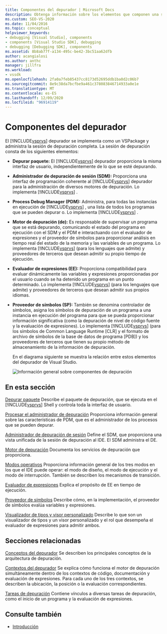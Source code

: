 ```yaml
---
title: Componentes del depurador | Microsoft Docs
description: Obtenga información sobre los elementos que componen una sesión de depuración, que se administra mediante el depurador de Visual Studio, que se implementa como un VSPackage.
ms.custom: SEO-VS-2020
ms.date: 11/04/2016
ms.topic: conceptual
helpviewer_keywords:
- debugging [Visual Studio], components
- components [Visual Studio SDK], debugging
- debugging [Debugging SDK], components
ms.assetid: 8b8ab77f-a134-495c-be42-3bc51aa62dfb
author: acangialosi
ms.author: anthc
manager: jillfra
ms.workload:
- vssdk
ms.openlocfilehash: 2fa0a7feb85437cc8173d52695ddb1ba0d2c06b7
ms.sourcegitcommit: 8e9c38da7bcfbe9a461c378083846714933a0e1e
ms.translationtype: MT
ms.contentlocale: es-ES
ms.lasthandoff: 12/09/2020
ms.locfileid: "96914119"
---
```

# <a name="debugger-components"></a>Componentes del depurador
El [!INCLUDE[vsprvs](../../code-quality/includes/vsprvs_md.md)] depurador se implementa como un VSPackage y administra la sesión de depuración completa. La sesión de depuración consta de los siguientes elementos:

- **Depurar paquete:** El [!INCLUDE[vsprvs](../../code-quality/includes/vsprvs_md.md)] depurador proporciona la misma interfaz de usuario, independientemente de lo que se esté depurando.

- **Administrador de depuración de sesión (SDM):** Proporciona una interfaz de programación coherente al [!INCLUDE[vsprvs](../../code-quality/includes/vsprvs_md.md)] depurador para la administración de diversos motores de depuración. Lo implementa [!INCLUDE[vsprvs](../../code-quality/includes/vsprvs_md.md)] .

- **Process Debug Manager (PDM):** Administra, para todas las instancias en ejecución de [!INCLUDE[vsprvs](../../code-quality/includes/vsprvs_md.md)] , una lista de todos los programas que se pueden depurar o. Lo implementa [!INCLUDE[vsprvs](../../code-quality/includes/vsprvs_md.md)] .

- **Motor de depuración (de):** Es responsable de supervisar un programa que se está depurando, comunicando el estado del programa en ejecución con el SDM y el PDM e interactuando con el evaluador de expresiones y el proveedor de símbolos para proporcionar análisis en tiempo real del estado de la memoria y las variables de un programa. Lo implementa [!INCLUDE[vsprvs](../../code-quality/includes/vsprvs_md.md)] (para los lenguajes que admite) y proveedores de terceros que desean admitir su propio tiempo de ejecución.

- **Evaluador de expresiones (EE):** Proporciona compatibilidad para evaluar dinámicamente las variables y expresiones proporcionadas por el usuario cuando se ha detenido un programa en un punto determinado. Lo implementa [!INCLUDE[vsprvs](../../code-quality/includes/vsprvs_md.md)] (para los lenguajes que admite) y proveedores de terceros que desean admitir sus propios idiomas.

- **Proveedor de símbolos (SP):** También se denomina controlador de símbolos, asigna los símbolos de depuración de un programa a una instancia en ejecución del programa para que se pueda proporcionar información significativa (como la depuración de nivel de código fuente y la evaluación de expresiones). Lo implementa [!INCLUDE[vsprvs](../../code-quality/includes/vsprvs_md.md)] (para los símbolos de Common Language Runtime [CLR] y el formato de archivo de símbolos de la base de datos de programa [PDB]) y los proveedores de terceros que tienen su propio método de almacenamiento de la información de depuración.

  En el diagrama siguiente se muestra la relación entre estos elementos del depurador de Visual Studio.

  ![Información general sobre componentes de depuración](../../extensibility/debugger/media/dbugcompovrview.gif "DBugCompOvrview")

## <a name="in-this-section"></a>En esta sección
 [Depurar paquete](../../extensibility/debugger/debug-package.md) Describe el paquete de depuración, que se ejecuta en el [!INCLUDE[vsprvs](../../code-quality/includes/vsprvs_md.md)] Shell y controla toda la interfaz de usuario.

 [Procesar el administrador de depuración](../../extensibility/debugger/process-debug-manager.md) Proporciona información general sobre las características de PDM, que es el administrador de los procesos que se pueden depurar.

 [Administrador de depuración de sesión](../../extensibility/debugger/session-debug-manager.md) Define el SDM, que proporciona una vista unificada de la sesión de depuración al IDE. El SDM administra el DE.

 [Motor de depuración](../../extensibility/debugger/debug-engine.md) Documenta los servicios de depuración que proporciona.

 [Modos operativos](../../extensibility/debugger/operational-modes.md) Proporciona información general de los tres modos en los que el IDE puede operar: el modo de diseño, el modo de ejecución y el modo de interrupción. También se describen los mecanismos de transición.

 [Evaluador de expresiones](../../extensibility/debugger/expression-evaluator.md) Explica el propósito de EE en tiempo de ejecución.

 [Proveedor de símbolos](../../extensibility/debugger/symbol-provider.md) Describe cómo, en la implementación, el proveedor de símbolos evalúa variables y expresiones.

 [Visualizador de tipos y visor personalizado](../../extensibility/debugger/type-visualizer-and-custom-viewer.md) Describe lo que son un visualizador de tipos y un visor personalizado y el rol que desempeña el evaluador de expresiones para admitir ambos.

## <a name="related-sections"></a>Secciones relacionadas
 [Conceptos del depurador](../../extensibility/debugger/debugger-concepts.md) Se describen los principales conceptos de la arquitectura de depuración.

 [Contextos del depurador](../../extensibility/debugger/debugger-contexts.md) Se explica cómo funciona el motor de depuración simultáneamente dentro de los contextos de código, documentación y evaluación de expresiones. Para cada uno de los tres contextos, se describen la ubicación, la posición o la evaluación correspondientes.

 [Tareas de depuración](../../extensibility/debugger/debugging-tasks.md) Contiene vínculos a diversas tareas de depuración, como el inicio de un programa y la evaluación de expresiones.

## <a name="see-also"></a>Consulte también
- [Introducción](../../extensibility/debugger/getting-started-with-debugger-extensibility.md)
